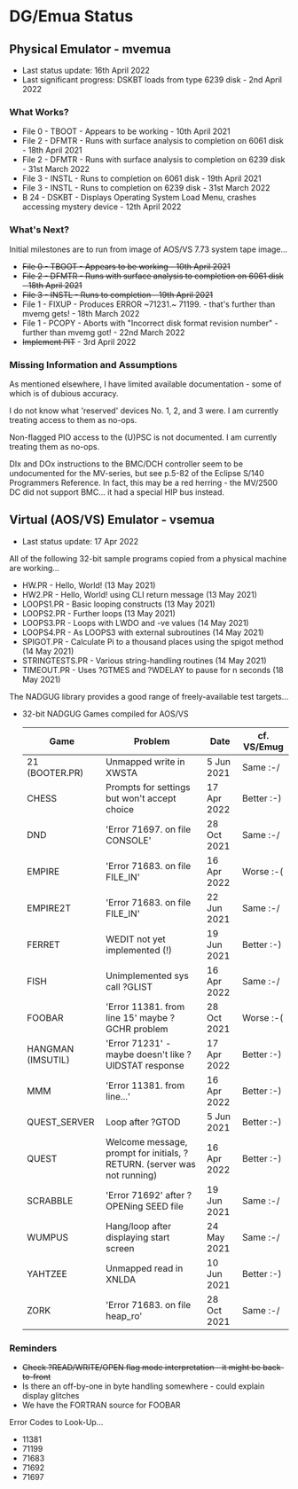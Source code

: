 # DG/Emua Status

## Physical Emulator - mvemua

* Last status update: 16th April 2022
* Last significant progress: DSKBT loads from type 6239 disk - 2nd April 2022

### What Works?
* File 0 - TBOOT - Appears to be working - 10th April 2021
* File 2 - DFMTR - Runs with surface analysis to completion on 6061 disk - 18th April 2021
* File 2 - DFMTR - Runs with surface analysis to completion on 6239 disk - 31st March 2022
* File 3 - INSTL - Runs to completion on 6061 disk - 19th April 2021
* File 3 - INSTL - Runs to completion on 6239 disk - 31st March 2022
* B 24   - DSKBT - Displays Operating System Load Menu, crashes accessing mystery device - 12th April 2022
  
### What's Next?
Initial milestones are to run from image of AOS/VS 7.73 system tape image...
* ~~File 0 - TBOOT - Appears to be working - 10th April 2021~~
* ~~File 2 - DFMTR - Runs with surface analysis to completion on 6061 disk - 18th April 2021~~
* ~~File 3 - INSTL - Runs to completion - 19th April 2021~~
* File 1 - FIXUP - Produces ERROR ~71231.~ 71199. - that's further than mvemg gets! - 18th March 2022
* File 1 - PCOPY - Aborts with "Incorrect disk format revision number" - further than mvemg got! - 22nd March 2022
* ~~Implement PIT~~ - 3rd April 2022

### Missing Information and Assumptions
As mentioned elsewhere, I have limited available documentation - some of which is of dubious accuracy.

I do not know what 'reserved' devices No. 1, 2, and 3 were.  I am currently treating access to them as no-ops.

Non-flagged PIO access to the (U)PSC is not documented.  I am currently treating them as no-ops.

DIx and DOx instructions to the BMC/DCH controller seem to be undocumented for the MV-series, but see p.5-82 of the Eclipse S/140 Programmers Reference.  In fact, this may be a red herring - the MV/2500 DC did not support BMC... it had a special HIP bus instead.

## Virtual (AOS/VS) Emulator - vsemua

* Last status update: 17 Apr 2022
  
All of the following 32-bit sample programs copied from a physical machine are working...
* HW.PR - Hello, World! (13 May 2021)
* HW2.PR - Hello, World! using CLI return message (13 May 2021)
* LOOPS1.PR - Basic looping constructs (13 May 2021)
* LOOPS2.PR - Further loops (13 May 2021)
* LOOPS3.PR - Loops with LWDO and -ve values (14 May 2021)
* LOOPS4.PR - As LOOPS3 with external subroutines (14 May 2021)
* SPIGOT.PR - Calculate Pi to a thousand places using the spigot method (14 May 2021)
* STRINGTESTS.PR - Various string-handling routines (14 May 2021)
* TIMEOUT.PR - Uses ?GTMES and ?WDELAY to pause for n seconds (18 May 2021)

The NADGUG library provides a good range of freely-available test targets...
  
* 32-bit NADGUG Games compiled for AOS/VS

  |    Game           |   Problem                                             |   Date      | cf. VS/Emug |
  |-------------------|-------------------------------------------------------|-------------|-------------|
  | 21 (BOOTER.PR)    | Unmapped write in XWSTA                               |  5 Jun 2021 | Same   :-/ | 
  | CHESS             | Prompts for settings but won't accept choice          | 17 Apr 2022 | Better :-) |
  | DND               | 'Error 71697. on file CONSOLE'                        | 28 Oct 2021 | Same   :-/ |
  | EMPIRE            | 'Error 71683. on file FILE_IN'                        | 16 Apr 2022 | Worse  :-( |
  | EMPIRE2T          | 'Error 71683. on file FILE_IN'                        | 22 Jun 2021 | Same   :-/ |
  | FERRET            | WEDIT not yet implemented (!)                         | 19 Jun 2021 | Better :-) |
  | FISH              | Unimplemented sys call ?GLIST                         | 16 Apr 2022 | Same   :-/ |
  | FOOBAR            | 'Error 11381. from line 15' maybe ?GCHR problem       | 28 Oct 2021 | Worse  :-( |
  | HANGMAN (IMSUTIL) | 'Error 71231' - maybe doesn't like ?UIDSTAT response  | 17 Apr 2022 | Better :-) | 
  | MMM               | 'Error 11381. from line...'                           | 16 Apr 2022 | Better :-) |
  | QUEST_SERVER      | Loop after ?GTOD                                      |  5 Jun 2021 | Better :-) |
  | QUEST             | Welcome message, prompt for initials, ?RETURN. (server was not running) | 16 Apr 2022 | Better :-) |
  | SCRABBLE          | 'Error 71692' after ?OPENing SEED file                | 19 Jun 2021 | Same   :-/ |
  | WUMPUS            | Hang/loop after displaying start screen               | 24 May 2021 | Same   :-/ | 
  | YAHTZEE           | Unmapped read in XNLDA                                | 10 Jun 2021 | Better :-) |
  | ZORK              | 'Error 71683. on file heap_ro'                        | 28 Oct 2021 | Same   :-/ |
  
### Reminders
* ~~Check ?READ/WRITE/OPEN flag mode interpretation - it might be back-to-front~~
* Is there an off-by-one in byte handling somewhere - could explain display glitches
* We have the FORTRAN source for FOOBAR

Error Codes to Look-Up...
* 11381
* 71199
* 71683
* 71692
* 71697

